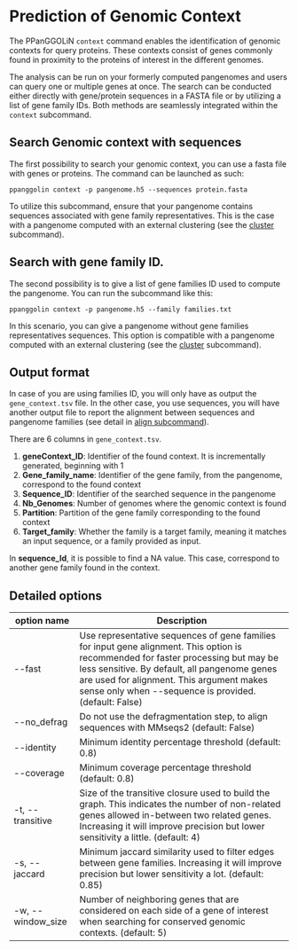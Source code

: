 # Prediction of Genomic Context

The PPanGGOLiN `context` command enables the identification of genomic contexts for query proteins. These contexts consist of genes commonly found in proximity to the proteins of interest in the different genomes.

The analysis can be run on your formerly computed pangenomes and users can query one or multiple genes at once. The search can be conducted either directly with gene/protein sequences in a FASTA file or by utilizing a list of gene family IDs. Both methods are seamlessly integrated within the `context` subcommand.


## Search Genomic context with sequences

The first possibility to search your genomic context, you can use a fasta file with genes or proteins. The command can be launched as such:

`ppanggolin context -p pangenome.h5 --sequences protein.fasta`

To utilize this subcommand, ensure that your pangenome contains sequences associated with gene family representatives. This is the case with a pangenome computed with an external clustering (see the [cluster](./PangenomeAnalyses/pangenomeCluster.md) subcommand).

## Search with gene family ID.

The second possibility is to give a list of gene families ID used to compute the pangenome. You can run the subcommand like this:

`ppanggolin context -p pangenome.h5 --family families.txt`


In this scenario, you can give a pangenome without gene families representatives sequences. This option is compatible with a pangenome computed with an external clustering (see the [cluster](./PangenomeAnalyses/pangenomeCluster.md) subcommand).

## Output format

In case of you are using families ID, you will only have as output the `gene_context.tsv` file. In the other case, you use sequences, you will have another output file to report the alignment between sequences and pangenome families (see detail in [align subcommand](align.md#align-external-genes-to-a-pangenome)).

There are 6 columns in `gene_context.tsv`. 

1. **geneContext_ID**: Identifier of the found context. It is incrementally generated, beginning with 1
2. **Gene_family_name**: Identifier of the gene family, from the pangenome, correspond to the found context
3. **Sequence_ID**: Identifier of the searched sequence in the pangenome
4. **Nb_Genomes**: Number of genomes where the genomic context is found
5. **Partition**: Partition of the gene family corresponding to the found context
6. **Target_family**: Whether the family is a target family, meaning it matches an input sequence, or a family provided as input.

In **sequence_Id**, it is possible to find a NA value. This case, correspond to another gene family found in the context.

## Detailed options

| option name | Description |
|-----------------------------|---------------------------------------------------------------------------|
| --fast | Use representative sequences of gene families for input gene alignment. This option is recommended for faster processing but may be less sensitive. By default, all pangenome genes are used for alignment. This argument makes sense only when --sequence is provided. (default: False) |
| --no_defrag | Do not use the defragmentation step, to align sequences with MMseqs2 (default: False) |
| --identity | Minimum identity percentage threshold (default: 0.8)|
| --coverage | Minimum coverage percentage threshold (default: 0.8)|
| -t, --transitive | Size of the transitive closure used to build the graph. This indicates the number of non-related genes allowed in-between two related genes. Increasing it will improve precision but lower sensitivity a little. (default: 4) |
| -s, --jaccard | Minimum jaccard similarity used to filter edges between gene families. Increasing it will improve precision but lower sensitivity a lot. (default: 0.85) |
| -w, --window_size | Number of neighboring genes that are considered on each side of a gene of interest when searching for conserved genomic contexts. (default: 5) |
